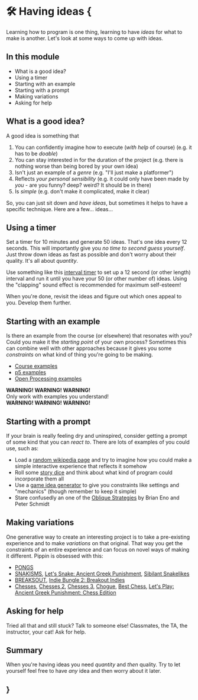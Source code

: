 # 🛠 Having ideas {
   
Learning how to program is one thing, learning to have *ideas* for what to make is another. Let's look at some ways to come up with ideas.

## In this module

- What is a good idea?
- Using a timer
- Starting with an example
- Starting with a prompt
- Making variations 
- Asking for help
    
## What is a good idea?

A good idea is something that

1. You can confidently imagine how to execute (*with help* of course) (e.g. it has to be *doable*)
2. You can stay interested in for the duration of the project (e.g. there is nothing worse than being bored by your own idea)
3. Isn't just an example of a *genre* (e.g. "I'll just make a platformer")
4. Reflects *your personal sensibility* (e.g. it could only have been made by *you* - are you funny? deep? weird? It should be in there)
5. Is *simple* (e.g. don't make it complicated, make it clear)

So, you can just sit down and *have ideas*, but sometimes it helps to have a specific technique. Here are a few... ideas...

## Using a timer

Set a timer for 10 minutes and generate 50 ideas. That's one idea every 12 seconds. This will importantly give you *no time to second guess yourself*. Just throw down ideas as fast as possible and don't worry about their quality. It's all about *quantity*.

Use something like this [interval timer](https://www.online-stopwatch.com/interval-timer/) to set up a 12 second (or other length) interval and run it until you have your 50 (or other number of) ideas. Using the "clapping" sound effect is recommended for maximum self-esteem!

When you're done, revisit the ideas and figure out which ones appeal to you. Develop them further.

## Starting with an example

Is there an example from the course (or elsewhere) that resonates with you? Could you make it the *starting point* of your own process? Sometimes this can combine well with other approaches because it gives you some *constraints* on what kind of thing you're going to be making.

- [Course examples](../../examples/)
- [p5 examples](https://p5js.org/examples/)
- [Open Processing examples](https://openprocessing.org/discover)

**WARNING! WARNING! WARNING!**  
Only work with examples you understand!  
**WARNING! WARNING! WARNING!**

## Starting with a prompt

If your brain is really feeling dry and uninspired, consider getting a prompt of some kind that you can *react to*. There are lots of examples of you could use, such as:

- Load a [random wikipedia page](https://en.wikipedia.org/wiki/Special:Random) and try to imagine how you could make a simple interactive experience that reflects it somehow
- Roll some [story dice](https://davebirss.com/storydice/) and think about what kind of program could incorporate them all
- Use a [game idea generator](https://letsmakeagame.net/game-idea-generator/) to give you constraints like settings and "mechanics" (though remember to keep it simple)
- Stare confusedly an one of the [Oblique Strategies](https://stoney.sb.org/eno/oblique.html) by Brian Eno and Peter Schmidt

## Making variations

One generative way to create an interesting project is to take a pre-existing experience and to make *variations* on that original. That way you get the constraints of an entire experience and can focus on novel ways of making it different. Pippin is obsessed with this:

- [PONGS](https://pippinbarr.github.io/pongs/info/)
- [SNAKISMS](https://www.pippinbarr.com/SNAKISMS/info/), [Let's Snake: Ancient Greek Punishment](https://www.pippinbarr.com/lets-snake-ancient-greek-punishment/info/), [Sibilant Snakelikes](https://pippinbarr.github.io/sibilant-snakelikes/info/)
- [BREAKSOUT](https://pippinbarr.github.io/breaksout/info/), [Indie Bungle 2: Breakout Indies](https://pippinbarr.github.io/indie-bungle-2-breakout-indies/info/)
- [Chesses](https://pippinbarr.github.io/chesses/info/), [Chesses 2](https://pippinbarr.github.io/chesses2/info/), [Chesses 3](https://pippinbarr.github.io/chesses3/info/), [Chogue](https://pippinbarr.github.io/chogue/info/), [Best Chess](https://pippinbarr.github.io/best-chess/info/), [Let's Play: Ancient Greek Punishment: Chess Edition](https://pippinbarr.github.io/lets-play-ancient-greek-punishment-chess-edition/info/)

## Asking for help

Tried all that and still stuck? Talk to someone else! Classmates, the TA, the instructor, your cat! Ask for help.

## Summary

When you're having ideas you need *quantity* and *then* quality. Try to let yourself feel free to have *any* idea and then worry about it later. 
    
## }